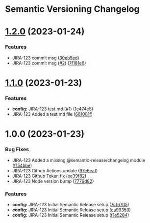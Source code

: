 # Semantic Versioning Changelog

# [1.2.0](https://github.com/wujekbogdan/semantic-release-demo/compare/v1.1.0...v1.2.0) (2023-01-24)


### Features

* JIRA-123 commit msg ([30eb5ed](https://github.com/wujekbogdan/semantic-release-demo/commit/30eb5ed4a19dba3b523f1a65c20d3c4018d6ed71))
* JIRA-123 commit msg ([#2](https://github.com/wujekbogdan/semantic-release-demo/issues/2)) ([7f181e6](https://github.com/wujekbogdan/semantic-release-demo/commit/7f181e674c0eaf852aefa9403b4bb100d92939c1))

# [1.1.0](https://github.com/wujekbogdan/semantic-release-demo/compare/v1.0.0...v1.1.0) (2023-01-23)


### Features

* **config:** JIRA-123 test.md ([#1](https://github.com/wujekbogdan/semantic-release-demo/issues/1)) ([1c474e5](https://github.com/wujekbogdan/semantic-release-demo/commit/1c474e59b589a10540bfd31742ae33506ff374f9))
* JIRA-123 Added a test.md file ([681081f](https://github.com/wujekbogdan/semantic-release-demo/commit/681081fccbf59e299149cde4674d5e833a207047))

# 1.0.0 (2023-01-23)


### Bug Fixes

* JIRA-123 Added a missing @semantic-release/changelog module ([f154bbe](https://github.com/wujekbogdan/semantic-release-demo/commit/f154bbee210e101f3a3c0517fb3553c07e389801))
* JIRA-123 Github Actions update ([97e6eaf](https://github.com/wujekbogdan/semantic-release-demo/commit/97e6eaf495efe6a45eaf2039518afa76f815b7f6))
* JIRA-123 Github Token fix ([ee39f82](https://github.com/wujekbogdan/semantic-release-demo/commit/ee39f82903342d894c671e305bbbceb553c59909))
* JIRA-123 Node version bump ([7776d82](https://github.com/wujekbogdan/semantic-release-demo/commit/7776d82f0acf424924e48667dc262b73b0624bdd))


### Features

* **config:** JIRA-123 Initial Semantic Release setup ([7cf6705](https://github.com/wujekbogdan/semantic-release-demo/commit/7cf670562bd5c6d1470291e014afa47e3aadf63f))
* **config:** JIRA-123 Initial Semantic Release setup ([ea99350](https://github.com/wujekbogdan/semantic-release-demo/commit/ea993503f2f4e1a3fdb171948cdd6b726d4c811d))
* **config:** JIRA-123 Initial Semantic Release setup ([f1e5284](https://github.com/wujekbogdan/semantic-release-demo/commit/f1e5284efec4d0bef9634795cdd95cdb5a8bc1cc))
